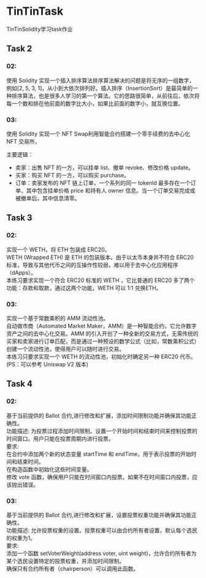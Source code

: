 # TinTinTask
TinTinSolidity学习task作业

## Task 2

### 02:

使用 Solidity 实现一个插入排序算法排序算法解决的问题是将无序的一组数字，例如[2, 5, 3, 1]，从小到大依次排列好。插入排序（InsertionSort）是最简单的一种排序算法，也是很多人学习的第一个算法。它的思路很简单，从前往后，依次将每一个数和排在他前面的数字比大小，如果比前面的数字小，就互换位置。



### 03:

使用 Solidity 实现一个 NFT Swap利用智能合约搭建一个零手续费的去中心化 NFT 交易所，

主要逻辑：

- 卖家：出售 NFT 的一方，可以挂单 list、撤单 revoke、修改价格 update。
- 买家：购买 NFT 的一方，可以购买 purchase。
- 订单：卖家发布的 NFT 链上订单，一个系列的同一 tokenId 最多存在一个订单，其中包含挂单价格 price 和持有人 owner 信息。当一个订单交易完成或被撤单后，其中信息清零。

## Task 3
### 02:
实现一个 WETH，将 ETH 包装成 ERC20。<br>
WETH (Wrapped ETH) 是 ETH 的包装版本。由于以太币本身并不符合 ERC20 标准，导致与其他代币之间的互操作性较弱，难以用于去中心化应用程序（dApps）。<br>
本练习要求实现一个符合 ERC20 标准的 WETH ，它比普通的 ERC20 多了两个功能：存款和取款，通过这两个功能，WETH 可以 1:1 兑换ETH。

### 03:
实现一个基于常数乘积的 AMM 流动性池。<br>
自动做市商（Automated Market Maker，AMM）是一种智能合约，它允许数字资产之间的去中心化交易。AMM 的引入开创了一种全新的交易方式，无需传统的买家和卖家进行订单匹配，而是通过一种预设的数学公式（比如，常数乘积公式）创建一个流动性池，使得用户可以随时进行交易。<br>
本练习只要求实现一个 WETH 的流动性池，初始化时确定另一种 ERC20 代币。<br>
(PS：可以参考 Uniswap V2 版本)

## Task 4

### 02:
基于当前提供的 Ballot 合约,进行修改和扩展，添加时间限制功能并确保其功能正确性。<br>
功能描述: 为投票过程添加时间限制。设置一个开始时间和结束时间来控制投票的时间窗口。用户只能在投票周期内进行投票。<br>
要求:<br>
在合约中添加两个新的状态变量 startTime 和 endTime，用于表示投票的开始时间和结束时间。<br>
在构造函数中初始化这些时间变量。<br>
修改 vote 函数，确保用户只能在时间窗口内投票。如果不在时间窗口内投票，应该抛出错误。<br>

### 03:
基于当前提供的 Ballot 合约,进行修改和扩展，设置投票权重功能并确保其功能正确性。<br>
功能描述: 允许投票权重的设置。投票权重可以由合约所有者设置，默认每个选民的权重为1。<br>
要求:<br>
添加一个函数 setVoterWeight(address voter, uint weight)，允许合约所有者为某个选民设置特定的投票权重，并添加时间限制。<br>
确保只有合约所有者（chairperson）可以调用此函数。<br>
